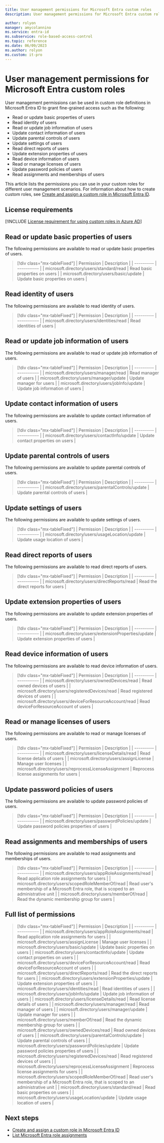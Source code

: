 ```yaml
---
title: User management permissions for Microsoft Entra custom roles
description: User management permissions for Microsoft Entra custom roles in the Microsoft Entra admin center, PowerShell, or Microsoft Graph API.

author: rolyon
manager: amycolannino
ms.service: entra-id
ms.subservice: role-based-access-control
ms.topic: reference
ms.date: 06/09/2023
ms.author: rolyon
ms.custom: it-pro
---
```


# User management permissions for Microsoft Entra custom roles

User management permissions can be used in custom role definitions in Microsoft Entra ID to grant fine-grained access such as the following:

- Read or update basic properties of users
- Read identity of users
- Read or update job information of users
- Update contact information of users
- Update parental controls of users
- Update settings of users
- Read direct reports of users
- Update extension properties of users
- Read device information of users
- Read or manage licenses of users
- Update password policies of users
- Read assignments and memberships of users

This article lists the permissions you can use in your custom roles for different user management scenarios. For information about how to create custom roles, see [Create and assign a custom role in Microsoft Entra ID](custom-create.yml).

## License requirements

[!INCLUDE [License requirement for using custom roles in Azure AD](~/includes/entra-p1-license.md)]

## Read or update basic properties of users

The following permissions are available to read or update basic properties of users.

> [!div class="mx-tableFixed"]
> | Permission | Description |
> | ---------- | ----------- |
> | microsoft.directory/users/standard/read | Read basic properties on users |
> | microsoft.directory/users/basic/update | Update basic properties on users |

## Read identity of users

The following permissions are available to read identity of users.

> [!div class="mx-tableFixed"]
> | Permission | Description |
> | ---------- | ----------- |
> | microsoft.directory/users/identities/read | Read identities of users |

## Read or update job information of users

The following permissions are available to read or update job information of users.

> [!div class="mx-tableFixed"]
> | Permission | Description |
> | ---------- | ----------- |
> | microsoft.directory/users/manager/read | Read manager of users |
> | microsoft.directory/users/manager/update | Update manager for users |
> | microsoft.directory/users/jobInfo/update | Update job information of users |

## Update contact information of users

The following permissions are available to update contact information of users.

> [!div class="mx-tableFixed"]
> | Permission | Description |
> | ---------- | ----------- |
> | microsoft.directory/users/contactInfo/update | Update contact properties on users |

## Update parental controls of users

The following permissions are available to update parental controls of users.

> [!div class="mx-tableFixed"]
> | Permission | Description |
> | ---------- | ----------- |
> | microsoft.directory/users/parentalControls/update | Update parental controls of users |

## Update settings of users

The following permissions are available to update settings of users.

> [!div class="mx-tableFixed"]
> | Permission | Description |
> | ---------- | ----------- |
> | microsoft.directory/users/usageLocation/update | Update usage location of users |

## Read direct reports of users

The following permissions are available to read direct reports of users.

> [!div class="mx-tableFixed"]
> | Permission | Description |
> | ---------- | ----------- |
> | microsoft.directory/users/directReports/read | Read the direct reports for users |

## Update extension properties of users

The following permissions are available to update extension properties of users.

> [!div class="mx-tableFixed"]
> | Permission | Description |
> | ---------- | ----------- |
> | microsoft.directory/users/extensionProperties/update | Update extension properties of users |

## Read device information of users

The following permissions are available to read device information of users.

> [!div class="mx-tableFixed"]
> | Permission | Description |
> | ---------- | ----------- |
> | microsoft.directory/users/ownedDevices/read | Read owned devices of users |
> | microsoft.directory/users/registeredDevices/read | Read registered devices of users |
> | microsoft.directory/users/deviceForResourceAccount/read | Read deviceForResourceAccount of users |

## Read or manage licenses of users

The following permissions are available to read or manage licenses of users.

> [!div class="mx-tableFixed"]
> | Permission | Description |
> | ---------- | ----------- |
> | microsoft.directory/users/licenseDetails/read | Read license details of users |
> | microsoft.directory/users/assignLicense | Manage user licenses |
> | microsoft.directory/users/reprocessLicenseAssignment | Reprocess license assignments for users |

## Update password policies of users

The following permissions are available to update password policies of users.

> [!div class="mx-tableFixed"]
> | Permission | Description |
> | ---------- | ----------- |
> | microsoft.directory/users/passwordPolicies/update | Update password policies properties of users |

## Read assignments and memberships of users

The following permissions are available to read assignments and memberships of users.

> [!div class="mx-tableFixed"]
> | Permission | Description |
> | ---------- | ----------- |
> | microsoft.directory/users/appRoleAssignments/read | Read application role assignments for users |
> | microsoft.directory/users/scopedRoleMemberOf/read | Read user's membership of a Microsoft Entra role, that is scoped to an administrative unit |
> | microsoft.directory/users/memberOf/read | Read the dynamic membership group for users |

## Full list of permissions

> [!div class="mx-tableFixed"]
> | Permission | Description |
> | ---------- | ----------- |
> | microsoft.directory/users/appRoleAssignments/read | Read application role assignments for users |
> | microsoft.directory/users/assignLicense | Manage user licenses |
> | microsoft.directory/users/basic/update | Update basic properties on users |
> | microsoft.directory/users/contactInfo/update | Update contact properties on users |
> | microsoft.directory/users/deviceForResourceAccount/read | Read deviceForResourceAccount of users |
> | microsoft.directory/users/directReports/read | Read the direct reports for users |
> | microsoft.directory/users/extensionProperties/update | Update extension properties of users |
> | microsoft.directory/users/identities/read | Read identities of users |
> | microsoft.directory/users/jobInfo/update | Update job information of users |
> | microsoft.directory/users/licenseDetails/read | Read license details of users |
> | microsoft.directory/users/manager/read | Read manager of users |
> | microsoft.directory/users/manager/update | Update manager for users |
> | microsoft.directory/users/memberOf/read | Read the dynamic membership group for users |
> | microsoft.directory/users/ownedDevices/read | Read owned devices of users |
> | microsoft.directory/users/parentalControls/update | Update parental controls of users |
> | microsoft.directory/users/passwordPolicies/update | Update password policies properties of users |
> | microsoft.directory/users/registeredDevices/read | Read registered devices of users |
> | microsoft.directory/users/reprocessLicenseAssignment | Reprocess license assignments for users |
> | microsoft.directory/users/scopedRoleMemberOf/read | Read user's membership of a Microsoft Entra role, that is scoped to an administrative unit |
> | microsoft.directory/users/standard/read | Read basic properties on users |
> | microsoft.directory/users/usageLocation/update | Update usage location of users |

## Next steps

- [Create and assign a custom role in Microsoft Entra ID](custom-create.yml)
- [List Microsoft Entra role assignments](view-assignments.md)
